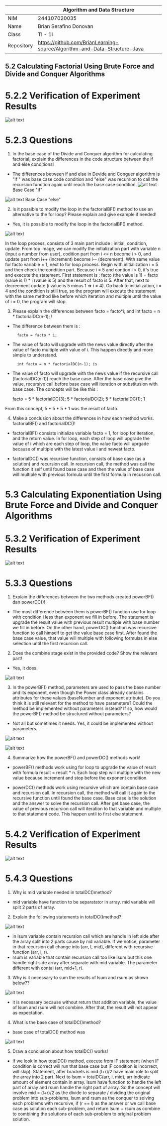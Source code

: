 |  | Algorithm and Data Structure |
|--|--|
| NIM | 244107020035 |
| Name |  Brian Serafino Donovan |
| Class | TI - 1I |
| Repository | https://github.com/BrianLearning-source/Algorithm-and-Data-Structure-Java |

## 5.2 Calculating Factorial Using Brute Force and Divide and Conquer Algorithms

# 5.2.2 Verification of Experiment Results

![alt text](https://github.com/BrianLearning-source/Algorithm-and-Data-Structure-Java/blob/d80c1bfc655d5a9050a66c02ffa7271f06322901/Jobsheet5/images/experimentResult5.2.2.png)

# 5.2.3 Questions

1. In the base case of the Divide and Conquer algorithm for calculating factorial, explain the differences in the code structure between the if and else conditions!

- The differences between  if  and  else  in Devide and Conguer algorithm is "if " was base case code condition and "else" was recursion to call the recursion function again until reach the base case condition. 
![alt text](baseCaseFaktorial)
Base Case "if"

![alt text](recursioncall)
Base Case "else"

2. Is it possible to modify the loop in the factorialBF() method to use an alternative to the for loop? Please explain and give example if needed!

- Yes, it is possible to modify the loop in the factorialBF() method.
  
![alt text](https://github.com/BrianLearning-source/Algorithm-and-Data-Structure-Java/blob/d80c1bfc655d5a9050a66c02ffa7271f06322901/Jobsheet5/images/modifyFactorialBF().png)

In the loop process, consists of 3 main part include : initial, condition, update. From top image, we can modify the initialization part with variable n (input a number from user), codition part from i <= n become i > 0, and update part from i++ (increment) become i-- (decrement). With same value for facto variable = 1, next to for loop process. Begin with initialization i = 5 and then check the condition part. Because i = 5 and contion i > 0, it's true and execute the statement. First statement is : facto (the value is 1) = facto (value is 1) * i (value is 5) and the result of facto is 5. After that, next to decreement update (i value is 5 minus 1 => i = 4). Go back to initialization, i = 4 and the condition is still true, so the program will execute the statement with the same method like before which iteration and multiple until the value of i = 0, the program will stop. 

3. Please explain the differences between facto = facto*i; and int facto = n * factorialDC(n-1); !

- The difference between them is :

        facto = facto * i; 

- The value of facto will upgrade with the news value directly after the value of facto multiple with value of i. This happen directly and more simple to understand.

        int facto = n * factorialDC(n-1); is 

- The value of facto will upgrade with the news value if the recursive call (factorialDC(n-1)) reach the base case. After the base case give the value, recursive call before base case will iteration or substitusion with base case. The concepts will be like this : 

    facto = 5 * factorialDC(3);
                    5 * factorialDC(2);
                            5 * factorialDC(1);
                                    1

From this concept, 5 * 5 * 5 * 1 was the result of facto.
                                            
4. Make a conclusion about the differences in how each method works. factorialBF() and factorialDC()!

- factorialBF() consists  initialize variable facto = 1, for loop for iteration, and the return value. In for loop, each step of loop will upgrade the value of i which are each step of loop, the value facto will uprgade because of multiple with the latest value i and newest facto. 

- factorialDC() was recursive function, consists of base case (as a solution) and recursion call. In recursion call, the method was call the function it self until found base case and then the value of base case will multiple with previous formula until the first formula in recusrion call.

# 5.3 Calculating Exponentiation Using Brute Force and Divide and Conquer Algorithms

# 5.3.2 Verification of Experiment Results

![alt text](https://github.com/BrianLearning-source/Algorithm-and-Data-Structure-Java/blob/d80c1bfc655d5a9050a66c02ffa7271f06322901/Jobsheet5/images/ExperimentResult5.3.2.png)

# 5.3.3 Questions

1. Explain the differences between the two methods created powerBF() dan powerDC()!

- The most difference between them is powerBF() function use for loop with condition i less than exponent we fill in before. The statement is upgrade the result value with previous result multiple with base number we fill in before. On the other hand, powerDC() function was recursive function to call himself to get the value base case first. After found the base case value, that value will multiple with following formulas in else selection until the first recursion call.

2. Does the combine stage exist in the provided code? Show the relevant part!

- Yes, it does. 

![alt text](https://github.com/BrianLearning-source/Algorithm-and-Data-Structure-Java/blob/d80c1bfc655d5a9050a66c02ffa7271f06322901/Jobsheet5/images/Question2.5.3.3.png)

3. In the powerBF() method, parameters are used to pass the base number and its exponent, even though the Power class already contains attributes for these values (baseNumber and exponent atribute). Do you think it is still relevant for the method to have parameters? Could the method be implemented without parameters instead? If so, how would the powerBF() method be structured without parameters?

- Not all but sometimes it needs. Yes, it could be implemented without parameters. 

![alt text](https://github.com/BrianLearning-source/Algorithm-and-Data-Structure-Java/blob/d80c1bfc655d5a9050a66c02ffa7271f06322901/Jobsheet5/images/Question%203.5.3.3.png)

![alt text](https://github.com/BrianLearning-source/Algorithm-and-Data-Structure-Java/blob/d80c1bfc655d5a9050a66c02ffa7271f06322901/Jobsheet5/images/Question%203.1.5.3.3.png)

4. Summarize how the powerBF() and powerDC() methods work!

- powerBF() methods work using for loop to upgrade the value of result with formula result = result * n. Each loop step will multiple with the new value because increment and stop before the exponent condition.

- powerDC() methods work using recursive which are contain base case and recursion call. In recursion call, the method will call it again to the recursive function until found the base case. Base case is the solution and the answer to solve the recursion call. After get base case, the value of previous recursion call will iteration to that variable and multiple to that statement code. This happen until to first else statement. 

# 5.4.2 Verification of Experiment Results

![alt text](https://github.com/BrianLearning-source/Algorithm-and-Data-Structure-Java/blob/d80c1bfc655d5a9050a66c02ffa7271f06322901/Jobsheet5/images/answer5.4.2.png)

# 5.4.3 Questions

1. Why is mid variable needed in totalDC()method?

- mid variable have function to be separatator in array. mid variable will split 2 parts of array.

2. Explain the following statements in totalDC()method?

![alt text](https://github.com/BrianLearning-source/Algorithm-and-Data-Structure-Java/blob/d80c1bfc655d5a9050a66c02ffa7271f06322901/Jobsheet5/images/question1.5.4.3.png)

- in lsum variable contain recursion call which are handle in left side after the array split into 2 parts cause by nid variable. If we notice, parameter in that recursion call change into (arr, l, mid), different with recursive function (arr, l, r).
- rsum is variable that contain recursion call too like lsum but this one handle right side array after separate with mid variable. The parameter different with contai (arr, mid+1, r).

3. Why is it necessary to sum the results of lsum and rsum as shown below??

![alt text](https://github.com/BrianLearning-source/Algorithm-and-Data-Structure-Java/blob/d80c1bfc655d5a9050a66c02ffa7271f06322901/Jobsheet5/images/question3.5.4.3.png)

- it is necessary because without return that addition variable, the value of lsum and rsum will not combine. After that, the result will not appear as expectation. 

4. What is the base case of totalDC()method?

- base case of totalDC() method was 

![alt text](https://github.com/BrianLearning-source/Algorithm-and-Data-Structure-Java/blob/beabaca4010530637819640257c03bb0155379b5/Jobsheet5/images/answer4.5.4.3.png)

5. Draw a conclusion about how totalDC() works!

- If we look in how totalDC() method, execute from IF statement (when IF condition is correct will run that base case but IF condition is incorrect, will skip). Statement, after brackets is mid (l+r)/2 have main role to split the array into 2 part. Next to lsum = totalDC(arr, l, mid), arr indicate amount of element contain in array. lsum have function to handle the left part of array and rsum handle the right part of array. So the concept will involve mid = (l+r)/2 as the divide to separate / dividing the original problem into sub-problems, lsum and rsum as the conquer to solving each problems with recursive, if (r == l) as the answer or we call base case as solution each sub-problem, and return  lsum + rsum as combine to combining the solutions of each sub-problem to original problem solution. 
